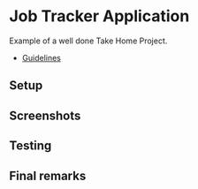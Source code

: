 # Job Tracker Application

Example of a well done Take Home Project.

* [Guidelines](how-to.md)

## Setup

## Screenshots

## Testing

## Final remarks